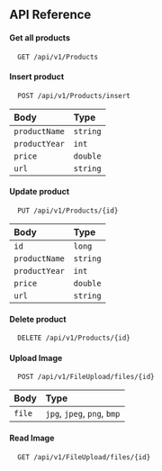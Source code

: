 ## API Reference

#### Get all products

``` 
  GET /api/v1/Products
```

#### Insert product

``` 
  POST /api/v1/Products/insert
```

| Body          | Type     | 
|:--------------|:---------| 
| `productName` | `string` |
| `productYear` | `int`    |
| `price`       | `double` |
| `url`         | `string` |

#### Update product

``` 
  PUT /api/v1/Products/{id}
```

| Body          | Type     | 
|:--------------|:---------| 
| `id`          | `long`   |
| `productName` | `string` |
| `productYear` | `int`    |
| `price`       | `double` |
| `url`         | `string` |

#### Delete product

``` 
  DELETE /api/v1/Products/{id}
```

#### Upload Image

``` 
  POST /api/v1/FileUpload/files/{id}
```

| Body   | Type                        | 
|:-------|:----------------------------| 
| `file` | `jpg`, `jpeg`, `png`, `bmp` |

#### Read Image

``` 
  GET /api/v1/FileUpload/files/{id}
```

